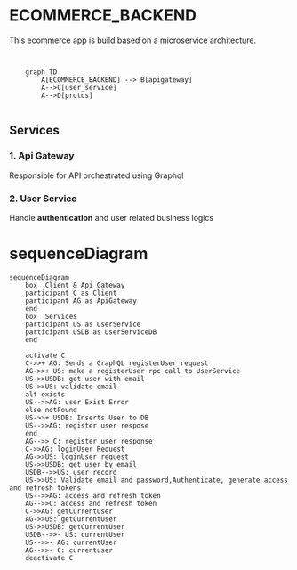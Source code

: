 # ECOMMERCE_BACKEND

This ecommerce app is build based on a microservice architecture.
```mermaid


```

```mermaid
    graph TD
        A[ECOMMERCE_BACKEND] --> B[apigateway]
        A-->C[user_service]
        A-->D[protos]
    
```

## Services

### 1. Api Gateway
Responsible for API orchestrated using Graphql


### 2. User Service
Handle **authentication** and user related business logics

[//]: # (### 2. Product Service)

[//]: # (### 2. Order Service)

[//]: # (### 2. Payment Service)





[//]: # (Here are commonly used Markdown syntax elements essential for developers:)

[//]: # (1. Headings: # Heading 1, ## Heading 2, and ### Heading 3 &#40;up to six levels&#41;.)

[//]: # (2. Emphasis:)

[//]: # (   Bold: **bold text** or __bold text__)

[//]: # (   Italic: *italic text* or _italic text_)

[//]: # (   ~~Strikethrough:~~ ~~strikethrough text~~)

[//]: # (3. Lists:)

[//]: # (   Unordered Lists:)

[//]: # (* Item 1)

[//]: # (* Item 2)

[//]: # (  Ordered Lists:)

[//]: # (1. Item A)

[//]: # (2. Item B)

[//]: # (   Task Lists:)

[//]: # (- [x] Completed task)

[//]: # (- [ ] Incomplete task)

[//]: # (4. Code:)

[//]: # (   Inline Code: This is some inline code.)

[//]: # (   Code Blocks &#40;with syntax highlighting&#41;:)

# sequenceDiagram
```mermaid
sequenceDiagram
    box  Client & Api Gateway
    participant C as Client
    participant AG as ApiGateway
    end
    box  Services
    participant US as UserService
    participant USDB as UserServiceDB
    end
   
    activate C
    C->>+ AG: Sends a GraphQL registerUser request
    AG->>+ US: make a registerUser rpc call to UserService
    US->>USDB: get user with email
    US->>US: validate email
    alt exists
    US-->>AG: user Exist Error
    else notFound
    US->>+ USDB: Inserts User to DB
    US-->>AG: register user respose
    end
    AG-->> C: register user response 
    C->>AG: loginUser Request
    AG->>US: loginUser request
    US->>USDB: get user by email
    USDB-->>US: user record
    US->>US: Validate email and password,Authenticate, generate access and refresh tokens
    US-->>AG: access and refresh token
    AG-->>C: access and refresh token
    C->>AG: getCurrentUser
    AG->>US: getCurrentUser
    US->>USDB: getCurrentUser
    USDB-->>- US: currentUser
    US-->>- AG: currentUser
    AG-->>- C: currentuser
    deactivate C
 ```
     
     

